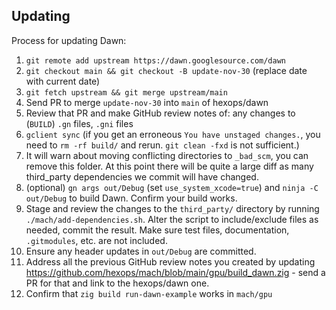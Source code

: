 ## Updating

Process for updating Dawn:

1. `git remote add upstream https://dawn.googlesource.com/dawn`
2. `git checkout main && git checkout -B update-nov-30` (replace date with current date)
3. `git fetch upstream && git merge upstream/main`
4. Send PR to merge `update-nov-30` into `main` of hexops/dawn
5. Review that PR and make GitHub review notes of: any changes to (`BUILD`) `.gn` files, `.gni` files
6. `gclient sync` (if you get an erroneous `You have unstaged changes.`, you need to `rm -rf build/` and rerun. `git clean -fxd` is not sufficient.)
7. It will warn about moving conflicting directories to `_bad_scm`, you can remove this folder. At this point there will be quite a large diff as many third_party dependencies we commit will have changed.
8. (optional) `gn args out/Debug` (set `use_system_xcode=true`) and `ninja -C out/Debug` to build Dawn. Confirm your build works.
9. Stage and review the changes to the `third_party/` directory by running `./mach/add-dependencies.sh`. Alter the script to include/exclude files as needed, commit the result. Make sure test files, documentation, `.gitmodules`, etc. are not included.
10. Ensure any header updates in `out/Debug` are committed.
12. Address all the previous GitHub review notes you created by updating https://github.com/hexops/mach/blob/main/gpu/build_dawn.zig - send a PR for that and link to the hexops/dawn one.
13. Confirm that `zig build run-dawn-example` works in `mach/gpu`
